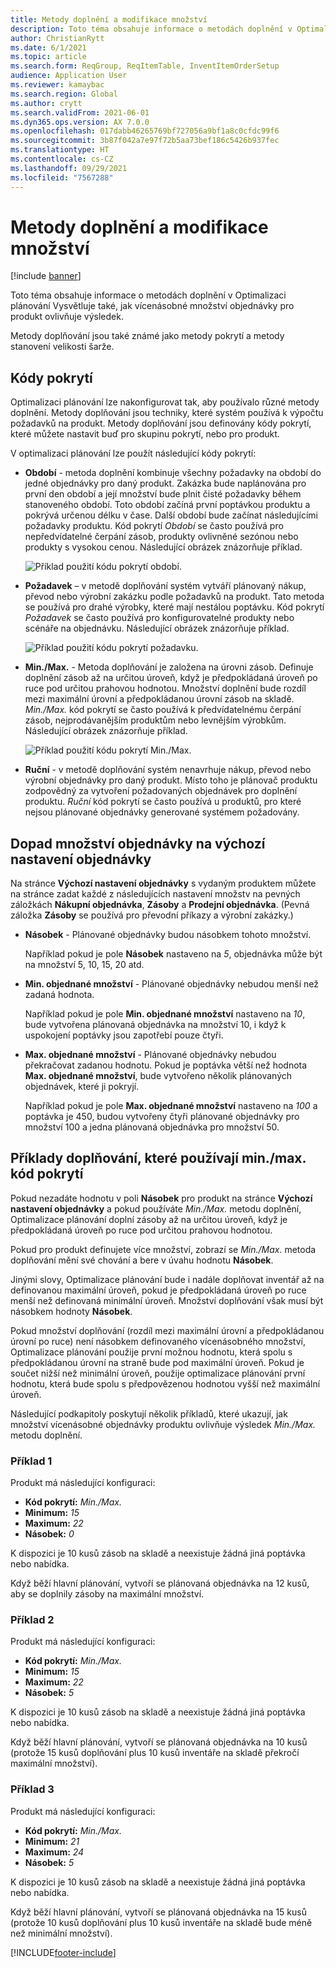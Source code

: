 ```yaml
---
title: Metody doplnění a modifikace množství
description: Toto téma obsahuje informace o metodách doplnění v Optimalizaci plánování Vysvětluje také, jak vícenásobné množství objednávky pro produkt ovlivňuje výsledek.
author: ChristianRytt
ms.date: 6/1/2021
ms.topic: article
ms.search.form: ReqGroup, ReqItemTable, InventItemOrderSetup
audience: Application User
ms.reviewer: kamaybac
ms.search.region: Global
ms.author: crytt
ms.search.validFrom: 2021-06-01
ms.dyn365.ops.version: AX 7.0.0
ms.openlocfilehash: 017dabb46265769bf727056a9bf1a8c0cfdc99f6
ms.sourcegitcommit: 3b87f042a7e97f72b5aa73bef186c5426b937fec
ms.translationtype: HT
ms.contentlocale: cs-CZ
ms.lasthandoff: 09/29/2021
ms.locfileid: "7567288"
---
```

# <a name="replenishment-methods-and-quantity-modification"></a>Metody doplnění a modifikace množství

[!include [banner](../../includes/banner.md)]

Toto téma obsahuje informace o metodách doplnění v Optimalizaci plánování Vysvětluje také, jak vícenásobné množství objednávky pro produkt ovlivňuje výsledek.

Metody doplňování jsou také známé jako metody pokrytí a metody stanovení velikosti šarže.

## <a name="coverage-codes"></a>Kódy pokrytí

Optimalizaci plánování lze nakonfigurovat tak, aby používalo různé metody doplnění. Metody doplňování jsou techniky, které systém používá k výpočtu požadavků na produkt. Metody doplňování jsou definovány kódy pokrytí, které můžete nastavit buď pro skupinu pokrytí, nebo pro produkt.

V optimalizaci plánování lze použít následující kódy pokrytí:

- **Období** - metoda doplnění kombinuje všechny požadavky na období do jedné objednávky pro daný produkt. Zakázka bude naplánována pro první den období a její množství bude plnit čisté požadavky během stanoveného období. Toto období začíná první poptávkou produktu a pokrývá určenou délku v čase. Další období bude začínat následujícími požadavky produktu. Kód pokrytí *Období* se často používá pro nepředvídatelné čerpání zásob, produkty ovlivněné sezónou nebo produkty s vysokou cenou. Následující obrázek znázorňuje příklad.

    ![Příklad použití kódu pokrytí období.](./media/coverage-code-period.png "Příklad použití kódu pokrytí období")

- **Požadavek** – v metodě doplňování systém vytváří plánovaný nákup, převod nebo výrobní zakázku podle požadavků na produkt. Tato metoda se používá pro drahé výrobky, které mají nestálou poptávku. Kód pokrytí *Požadavek* se často používá pro konfigurovatelné produkty nebo scénáře na objednávku. Následující obrázek znázorňuje příklad.

    ![Příklad použití kódu pokrytí požadavku.](./media/coverage-code-requirement.png "Příklad použití kódu pokrytí požadavku")

- **Min./Max.** - Metoda doplňování je založena na úrovni zásob. Definuje doplnění zásob až na určitou úroveň, když je předpokládaná úroveň po ruce pod určitou prahovou hodnotou. Množství doplnění bude rozdíl mezi maximální úrovní a předpokládanou úrovní zásob na skladě. *Min./Max.* kód pokrytí se často používá k předvídatelnému čerpání zásob, nejprodávanějším produktům nebo levnějším výrobkům. Následující obrázek znázorňuje příklad.

    ![Příklad použití kódu pokrytí Min./Max.](./media/coverage-code-min-max.png "Příklad použití kódu pokrytí Min./Max.")

- **Ruční** - v metodě doplňování systém nenavrhuje nákup, převod nebo výrobní objednávky pro daný produkt. Místo toho je plánovač produktu zodpovědný za vytvoření požadovaných objednávek pro doplnění produktu. *Ruční* kód pokrytí se často používá u produktů, pro které nejsou plánované objednávky generované systémem požadovány.

## <a name="impact-of-the-order-quantity-from-default-order-settings"></a>Dopad množství objednávky na výchozí nastavení objednávky

Na stránce **Výchozí nastavení objednávky** s vydaným produktem můžete na stránce zadat každé z následujících nastavení množstv na pevných záložkách **Nákupní objednávka**, **Zásoby** a **Prodejní objednávka**. (Pevná záložka **Zásoby** se používá pro převodní příkazy a výrobní zakázky.)

- **Násobek** - Plánované objednávky budou násobkem tohoto množství.

    Například pokud je pole **Násobek** nastaveno na *5*, objednávka může být na množství 5, 10, 15, 20 atd.

- **Min. objednané množství** - Plánované objednávky nebudou menší než zadaná hodnota.

    Například pokud je pole **Min. objednané množství** nastaveno na *10*, bude vytvořena plánovaná objednávka na množství 10, i když k uspokojení poptávky jsou zapotřebí pouze čtyři.

- **Max. objednané množství** - Plánované objednávky nebudou překračovat zadanou hodnotu. Pokud je poptávka větší než hodnota **Max. objednané množství**, bude vytvořeno několik plánovaných objednávek, které ji pokryjí.

    Například pokud je pole **Max. objednané množství** nastaveno na *100* a poptávka je 450, budou vytvořeny čtyři plánované objednávky pro množství 100 a jedna plánovaná objednávka pro množství 50.

## <a name="examples-of-replenishment-that-use-the-minmax-coverage-code"></a>Příklady doplňování, které používají min./max. kód pokrytí

Pokud nezadáte hodnotu v poli **Násobek** pro produkt na stránce **Výchozí nastavení objednávky**  a pokud používáte *Min./Max.* metodu doplnění, Optimalizace plánování doplní zásoby až na určitou úroveň, když je předpokládaná úroveň po ruce pod určitou prahovou hodnotou.

Pokud pro produkt definujete více množství, zobrazí se *Min./Max.* metoda doplňování mění své chování a bere v úvahu hodnotu **Násobek**.

Jinými slovy, Optimalizace plánování bude i nadále doplňovat inventář až na definovanou maximální úroveň, pokud je předpokládaná úroveň po ruce menší než definovaná minimální úroveň. Množství doplňování však musí být násobkem hodnoty **Násobek**.

Pokud množství doplňování (rozdíl mezi maximální úrovní a předpokládanou úrovní po ruce) není násobkem definovaného vícenásobného množství, Optimalizace plánování použije první možnou hodnotu, která spolu s předpokládanou úrovní na straně bude pod maximální úroveň. Pokud je součet nižší než minimální úroveň, použije optimalizace plánování první hodnotu, která bude spolu s předpovězenou hodnotou vyšší než maximální úroveň.

Následující podkapitoly poskytují několik příkladů, které ukazují, jak množství vícenásobné objednávky produktu ovlivňuje výsledek *Min./Max.* metodu doplnění.

### <a name="example-1"></a>Příklad 1

Produkt má následující konfiguraci:

- **Kód pokrytí:** *Min./Max.*
- **Minimum:** *15*
- **Maximum:** *22*
- **Násobek:** *0*

K dispozici je 10 kusů zásob na skladě a neexistuje žádná jiná poptávka nebo nabídka.

Když běží hlavní plánování, vytvoří se plánovaná objednávka na 12 kusů, aby se doplnily zásoby na maximální množství.

### <a name="example-2"></a>Příklad 2

Produkt má následující konfiguraci:

- **Kód pokrytí:** *Min./Max.*
- **Minimum:** *15*
- **Maximum:** *22*
- **Násobek:** *5*

K dispozici je 10 kusů zásob na skladě a neexistuje žádná jiná poptávka nebo nabídka.

Když běží hlavní plánování, vytvoří se plánovaná objednávka na 10 kusů (protože 15 kusů doplňování plus 10 kusů inventáře na skladě překročí maximální množství).

### <a name="example-3"></a>Příklad 3

Produkt má následující konfiguraci:

- **Kód pokrytí:** *Min./Max.*
- **Minimum:** *21*
- **Maximum:** *24*
- **Násobek:** *5*

K dispozici je 10 kusů zásob na skladě a neexistuje žádná jiná poptávka nebo nabídka.

Když běží hlavní plánování, vytvoří se plánovaná objednávka na 15 kusů (protože 10 kusů doplňování plus 10 kusů inventáře na skladě bude méně než minimální množství).

[!INCLUDE[footer-include](../../../includes/footer-banner.md)]
